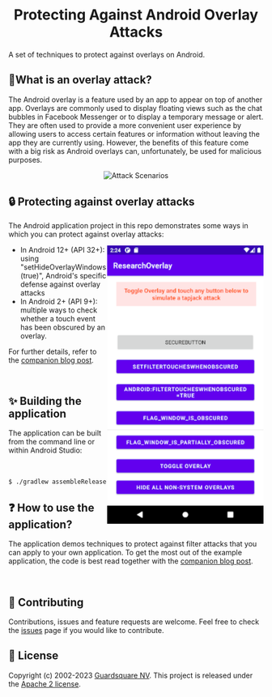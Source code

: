 <h1 align="center">Protecting Against Android Overlay Attacks</h4>

A set of techniques to protect against overlays on Android.

## 📱What is an overlay attack?

<p>
The Android overlay is a feature used by an app to appear on top of another app. 
Overlays are commonly used to display floating views such as the chat bubbles in Facebook Messenger 
or to display a temporary message or alert. 
They are often used to provide a more convenient user experience by allowing 
users to access certain features or information without leaving the app they are currently using. 
However, the benefits of this feature come with a big risk as Android overlays can, 
unfortunately, be used for malicious purposes.
</p>

<center>
<img src="https://www.guardsquare.com/hs-fs/hubfs/Blog%20assets/Blog%20internal%20images/1_attack-scenarios.png?width=800&height=468&name=1_attack-scenarios.png" alt="Attack Scenarios"/>
</center>

## 🔒 Protecting against overlay attacks

The Android application project in this repo demonstrates some ways in which you can protect against overlay attacks:

<img align="right" src=screenshot.png width="309" />

* In Android 12+ (API 32+): using "setHideOverlayWindows(true)", Android's specific defense against overlay attacks
* In Android 2+ (API 9+): multiple ways to check whether a touch event has been obscured by an overlay.

For further details, refer to the [companion blog post](https://www.guardsquare.com/blog/protecting-against-android-overlay-attacks-guardsquare).

<br />

## ✨ Building the application

The application can be built from the command line or within Android Studio:

<br />

```shell
$ ./gradlew assembleRelease
```

## ❓ How to use the application?

The application demos techniques to protect against filter attacks that
you can apply to your own application. To get the most out of the example application, the code is best read
together with the [companion blog post](https://www.guardsquare.com/blog/protecting-against-android-overlay-attacks-guardsquare).

<br clear=right />

## 🤝 Contributing

Contributions, issues and feature requests are welcome.
Feel free to check the [issues](https://github.com/Guardsquare/android-overlay-detection/issues) page if you would like to contribute.

## 📝 License

Copyright (c) 2002-2023 [Guardsquare NV](https://www.guardsquare.com/).
This project is released under the [Apache 2 license](LICENSE).